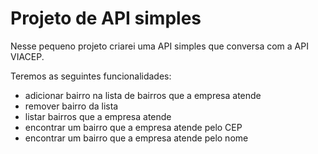 # Projeto de API simples

Nesse pequeno projeto criarei uma API simples que conversa com a API VIACEP.

Teremos as seguintes funcionalidades:

- adicionar bairro na lista de bairros que a empresa atende
- remover bairro da lista
- listar bairros que a empresa atende
- encontrar um bairro que a empresa atende pelo CEP
- encontrar um bairro que a empresa atende pelo nome
